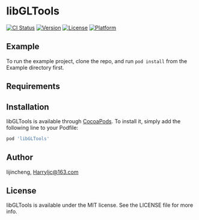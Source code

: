# libGLTools

[![CI Status](https://img.shields.io/travis/lijincheng/libGLTools.svg?style=flat)](https://travis-ci.org/lijincheng/libGLTools)
[![Version](https://img.shields.io/cocoapods/v/libGLTools.svg?style=flat)](https://cocoapods.org/pods/libGLTools)
[![License](https://img.shields.io/cocoapods/l/libGLTools.svg?style=flat)](https://cocoapods.org/pods/libGLTools)
[![Platform](https://img.shields.io/cocoapods/p/libGLTools.svg?style=flat)](https://cocoapods.org/pods/libGLTools)

## Example

To run the example project, clone the repo, and run `pod install` from the Example directory first.

## Requirements

## Installation

libGLTools is available through [CocoaPods](https://cocoapods.org). To install
it, simply add the following line to your Podfile:

```ruby
pod 'libGLTools'
```

## Author

lijincheng, Harryljc@163.com

## License

libGLTools is available under the MIT license. See the LICENSE file for more info.
